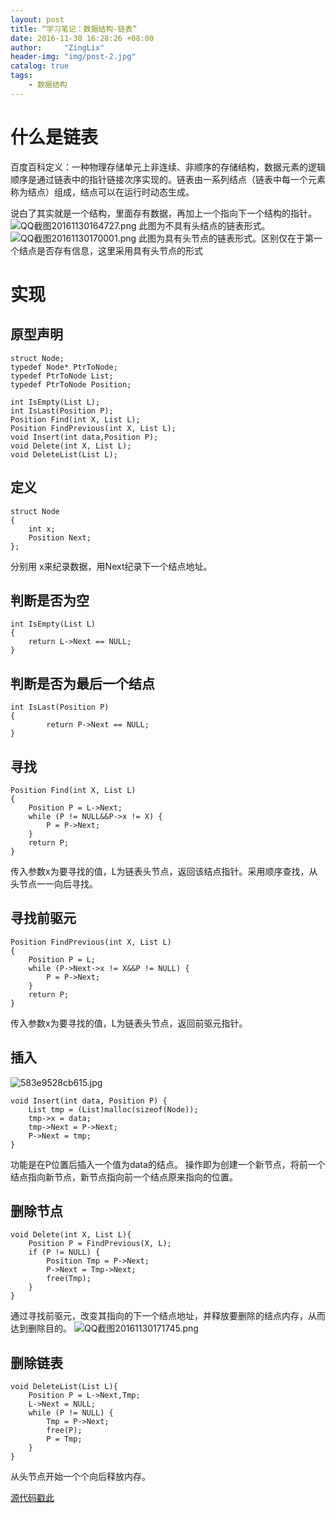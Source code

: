 ```yaml
---
layout: post
title: “学习笔记：数据结构-链表”
date: 2016-11-30 16:28:26 +08:00
author:     "ZingLix"
header-img: "img/post-2.jpg"
catalog: true
tags:
    - 数据结构
---
```


# 什么是链表

百度百科定义：一种物理存储单元上非连续、非顺序的存储结构，数据元素的逻辑顺序是通过链表中的指针链接次序实现的。链表由一系列结点（链表中每一个元素称为结点）组成，结点可以在运行时动态生成。

说白了其实就是一个结构，里面存有数据，再加上一个指向下一个结构的指针。
![QQ截图20161130164727.png](https://ooo.0o0.ooo/2016/11/30/583e9235cd279.png)
此图为不具有头结点的链表形式。
![QQ截图20161130170001.png](https://ooo.0o0.ooo/2016/11/30/583e9528cb615.png)
此图为具有头节点的链表形式。区别仅在于第一个结点是否存有信息，这里采用具有头节点的形式

# 实现

## 原型声明
```
struct Node;
typedef Node* PtrToNode;
typedef PtrToNode List;
typedef PtrToNode Position;

int IsEmpty(List L);
int IsLast(Position P);
Position Find(int X, List L);
Position FindPrevious(int X, List L);
void Insert(int data,Position P);
void Delete(int X, List L);
void DeleteList(List L);
```

## 定义
```
struct Node
{
	int x;
	Position Next;
};
```

分别用 x来纪录数据，用Next纪录下一个结点地址。

## 判断是否为空
```
int IsEmpty(List L)
{
	return L->Next == NULL;
}
```

## 判断是否为最后一个结点
```
int IsLast(Position P)
{
		return P->Next == NULL;
}
```

## 寻找
```
Position Find(int X, List L)
{
	Position P = L->Next;
	while (P != NULL&&P->x != X) {
		P = P->Next;
	}
	return P;
}
```

传入参数x为要寻找的值，L为链表头节点，返回该结点指针。采用顺序查找，从头节点一一向后寻找。

## 寻找前驱元
```
Position FindPrevious(int X, List L)
{
	Position P = L;
	while (P->Next->x != X&&P != NULL) {
		P = P->Next;
	}
	return P;
}
```
传入参数x为要寻找的值，L为链表头节点，返回前驱元指针。

## 插入
![583e9528cb615.jpg](https://ooo.0o0.ooo/2016/12/15/5852aee707624.jpg)
```
void Insert(int data, Position P) {
	List tmp = (List)malloc(sizeof(Node));
	tmp->x = data;
	tmp->Next = P->Next;
	P->Next = tmp;
}
```

功能是在P位置后插入一个值为data的结点。
操作即为创建一个新节点，将前一个结点指向新节点，新节点指向前一个结点原来指向的位置。

## 删除节点
```
void Delete(int X, List L){
	Position P = FindPrevious(X, L);
	if (P != NULL) {
		Position Tmp = P->Next;
		P->Next = Tmp->Next;
		free(Tmp);
	}
}
```
通过寻找前驱元，改变其指向的下一个结点地址，并释放要删除的结点内存，从而达到删除目的。
![QQ截图20161130171745.png](https://ooo.0o0.ooo/2016/11/30/583e995036717.png)

## 删除链表
```
void DeleteList(List L){
	Position P = L->Next,Tmp;
	L->Next = NULL;
	while (P != NULL) {
		Tmp = P->Next;
		free(P);
		P = Tmp;
	}
}
```
从头节点开始一个个向后释放内存。


[源代码戳此](https://github.com/ZingLix/Data-Structures-and-Algorithm/tree/master/List)

